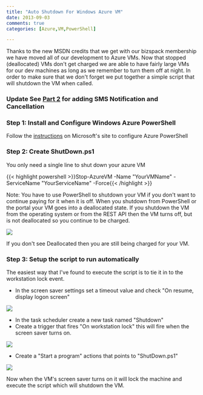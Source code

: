 ```yaml
---
title: "Auto Shutdown For Windows Azure VM"
date: 2013-09-03 
comments: true
categories: [Azure,VM,PowerShell]

---
```

Thanks to the new MSDN credits that we get with our bizspack membership we have moved all of our development to Azure VMs.  Now that stopped (deallocated) VMs don't get charged we are able to have fairly large VMs for our dev machines as long as we remember to turn them off at night.  In order to make sure that we don't forget we put together a simple script that will shutdown the VM when called.
<!--more-->
### Update See [Part 2](/blog/2013/09/06/azure-dev-machine-auto-shutdown-part-2/) for adding SMS Notification and Cancellation


### Step 1: Install and Configure Windows Azure PowerShell

Follow the [instructions](http://www.windowsazure.com/en-us/manage/install-and-configure-windows-powershell/) on Microsoft's site to configure Azure PowerShell 

### Step 2:  Create ShutDown.ps1

You only need a single line to shut down your azure VM


{{< highlight powershell >}}Stop-AzureVM -Name "YourVMName" -ServiceName "YourServiceName" -Force{{< /highlight >}}

Note: You have to use PowerShell to shutdown your VM if you don't want to continue paying for it when it is off.  When you shutdown from PowerShell or the portal your VM goes into a deallocated state.  If you shutdown the VM from the operating system or from the REST API then the VM turns off, but is not deallocated so you continue to be charged.


<img src="../Blog1.png" />

If you don't see Deallocated then you are still being charged for your VM.

### Step 3: Setup the script to run automatically
The easiest way that I've found to execute the script is to tie it in to the workstation lock event. 

+ In the screen saver settings set a timeout value and check "On resume, display logon screen"
<img src="../Blog12.png " />


+ In the task scheduler create a new task named "Shutdown"
+ Create a trigger that fires "On workstation lock" this will fire when the screen saver turns on.
<img src="../Blog13.png " />


+ Create a "Start a program" actions that points to "ShutDown.ps1"
<img src="../Blog14.png " />


Now when the VM's screen saver turns on it will lock the machine and execute the script which will shutdown the VM.

